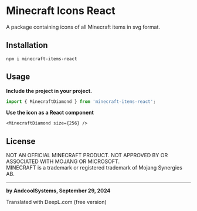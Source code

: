 # Minecraft Icons React
A package containing icons of all Minecraft items in svg format.

## Installation 
`npm i minecraft-items-react`

## Usage
**Include the project in your project.**   
```ts 
import { MinecraftDiamond } from 'minecraft-items-react';
```

**Use the icon as a React component**  
```tsx
<MinecraftDiamond size={256} />
```

## License
NOT AN OFFICIAL MINECRAFT PRODUCT. NOT APPROVED BY OR ASSOCIATED WITH MOJANG OR MICROSOFT.  
MINECRAFT is a trademark or registered trademark of Mojang Synergies AB.

---

**by AndcoolSystems, September 29, 2024**

Translated with DeepL.com (free version)